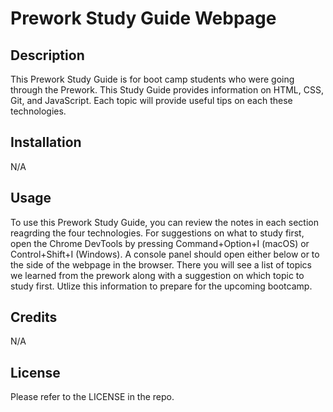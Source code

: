 # Prework Study Guide Webpage

## Description

This Prework Study Guide is for boot camp students who were going through the Prework. This Study Guide provides information on HTML, CSS, Git, and JavaScript. Each topic will provide useful tips on each these technologies. 

## Installation

N/A

## Usage

To use this Prework Study Guide, you can review the notes in each section reagrding the four technologies. For suggestions on what to study first, open the Chrome DevTools by pressing Command+Option+I (macOS) or Control+Shift+I (Windows). A console panel should open either below or to the side of the webpage in the browser. There you will see a list of topics we learned from the prework along with a suggestion on which topic to study first. Utlize this information to prepare for the upcoming bootcamp. 

## Credits

N/A

## License

Please refer to the LICENSE in the repo.